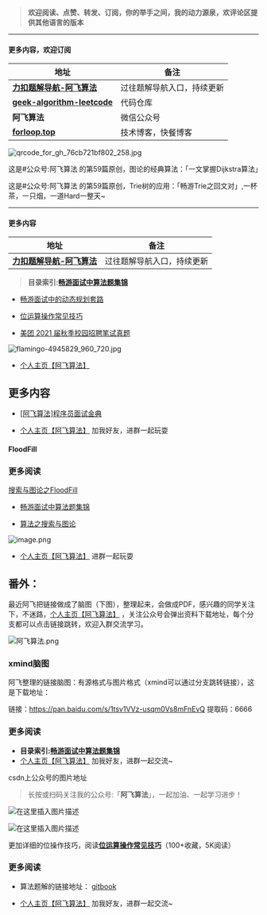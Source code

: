 


> **欢迎阅读、点赞、转发、订阅，你的举手之间，我的动力源泉，欢评论区提供其他语言的版本**



---

#### **更多内容，欢迎订阅**

| 地址                                                      | 备注                       |
| ------------------------------------------------------------ | -------------------------- |
| [**力扣题解导航-阿飞算法**](https://wat1r.github.io/2020/09/03/leetcode-manualscripts-navigator/) | 过往题解导航入口，持续更新 |
| [**geek-algorithm-leetcode**](https://github.com/wat1r/geek-algorithm-leetcode) | 代码仓库                   |
| **阿飞算法**                                                    | 微信公众号     |
| [**forloop.top**](http://forloop.top)                            | 技术博客，快餐博客         |


![qrcode_for_gh_76cb721bf802_258.jpg](https://pic.leetcode-cn.com/1efb09949e376b9cd1662efee85650d04c96dbf7a24985ce7d5cd75b5c3e3c7f-qrcode_for_gh_76cb721bf802_258.jpg)





这是#公众号:阿飞算法 的第59篇原创，图论的经典算法：「一文掌握Dijkstra算法」



这是#公众号:阿飞算法 的第59篇原创，Trie树的应用：「畅游Trie之回文对」,一杯茶，一只烟，一道Hard一整天~





---

#### **更多内容**

| 地址                                                      | 备注                       |
| ------------------------------------------------------------ | -------------------------- |
| [**力扣题解导航-阿飞算法**](https://wat1r.github.io/2020/09/03/leetcode-manualscripts-navigator/) | 过往题解导航入口，持续更新 |



> **目录索引:[畅游面试中算法题集锦](https://blog.csdn.net/wat1r/article/details/115614680)**





- [畅游面试中的动态规划套路](https://blog.csdn.net/wat1r/article/details/114377702?spm=1001.2014.3001.5501)
- [位运算操作常见技巧](https://blog.csdn.net/wat1r/article/details/114298873)

- [美团 2021 届秋季校园招聘笔试真题](https://blog.csdn.net/wat1r/article/details/119669619)



![flamingo-4945829_960_720.jpg](https://pic.leetcode-cn.com/1615799010-XXykji-flamingo-4945829_960_720.jpg)


- [个人主页【阿飞算法】](https://blog.csdn.net/wat1r/article/details/117533156)




## **更多内容**
- [[阿飞算法]程序员面试金典](https://blog.csdn.net/wat1r/category_11056661.html)

- [个人主页【阿飞算法】](https://blog.csdn.net/wat1r/article/details/117533156) 加我好友，进群一起玩耍



#### FloodFill

### 更多阅读

[搜索与图论之FloodFill](https://blog.csdn.net/wat1r/article/details/113702607)

- [畅游面试中算法题集锦](https://blog.csdn.net/wat1r/article/details/115614680)




- [算法之搜索与图论](https://blog.csdn.net/wat1r/article/details/113528460)


![image.png](https://pic.leetcode-cn.com/1612578565-prDZec-image.png)

- [个人主页【阿飞算法】](https://blog.csdn.net/wat1r/article/details/117533156) 进群一起玩耍



 

## 番外：

最近阿飞把链接做成了脑图（下图），整理起来，会做成PDF，感兴趣的同学关注下，不迷路，[个人主页【阿飞算法】](https://blog.csdn.net/wat1r/article/details/117533156) ，关注公众号会弹出资料下载地址，每个分支都可以点击链接跳转，欢迎入群交流学习。

![阿飞算法.png](https://pic.leetcode-cn.com/1630892220-MyzuIE-%E9%98%BF%E9%A3%9E%E7%AE%97%E6%B3%95.png)



### xmind脑图

阿飞整理的链接脑图：有源格式与图片格式（xmind可以通过分支跳转链接），这是下载地址：

链接：https://pan.baidu.com/s/1tsv1VVz-usqm0Vs8mFnEvQ 提取码：6666

### 更多阅读


- **目录索引:[畅游面试中算法题集锦](https://blog.csdn.net/wat1r/article/details/115614680)**
- [个人主页【阿飞算法】](https://blog.csdn.net/wat1r/article/details/117533156) 加我好友，进群一起交流~



csdn上公众号的图片地址

> 长按或扫码关注我的公众号:「**阿飞算法**」，一起加油、一起学习进步！

![在这里插入图片描述](https://img-blog.csdnimg.cn/93c951cd922f410594447355c6f82b2e.png)









![在这里插入图片描述](https://img-blog.csdnimg.cn/0fadbbfa21be4e3e89fadff7764012cd.png)





更加详细的位操作技巧，阅读[**位运算操作常见技巧**](https://blog.csdn.net/wat1r/article/details/114298873)（100+收藏，5K阅读）







### 更多阅读

- 算法题解的链接地址： [gitbook](https://cnwangzhou.gitbook.io/algorithm/)

- [个人主页【阿飞算法】](https://blog.csdn.net/wat1r/article/details/117533156) 加我好友，进群一起交流~

